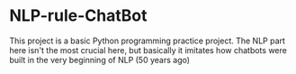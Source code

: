 # NLP-rule-ChatBot

This project is a basic Python programming practice project. The NLP part here isn't the most crucial here, but basically it imitates how chatbots were built in the very beginning of NLP (50 years ago)
